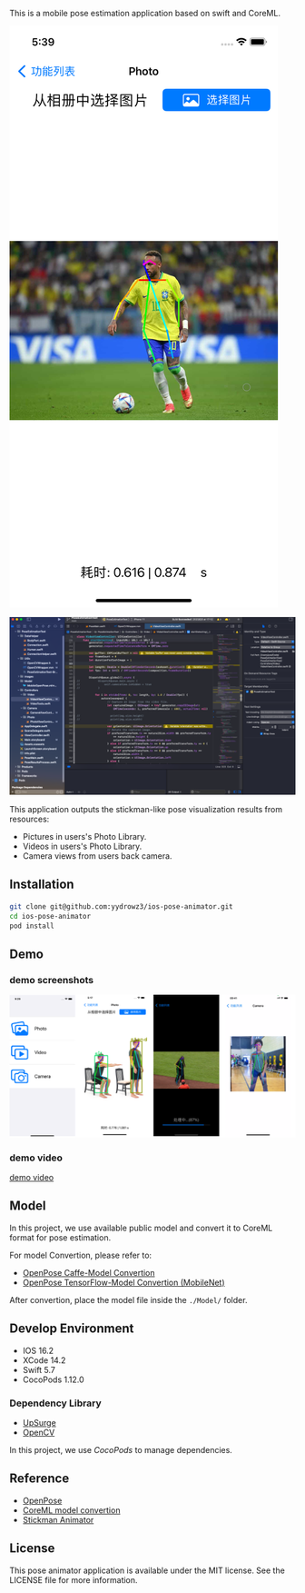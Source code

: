 

This is a mobile pose estimation application based on swift and CoreML.

![screenshot2](./images/screenshot2.png)

![screenshot0](./images/screenshot0.png)

This application outputs the stickman-like pose visualization results from resources:

- Pictures in users's Photo Library.
- Videos in users's Photo Library.
- Camera views from users back camera. 


## Installation

```sh
git clone git@github.com:yydrowz3/ios-pose-animator.git
cd ios-pose-animator
pod install
```

## Demo

### demo screenshots

![screenshot1](./images/screenshot1.png)

### demo video

[demo video](https://drive.google.com/file/d/1uTr-EICMYXppJbLTBf2TVm8AK86G-y6H/view?usp=sharing)

## Model

In this project, we use available public model and convert it to CoreML format for pose estimation. 

For model Convertion, please refer to:

- [OpenPose Caffe-Model Convertion](https://github.com/infocom-tpo/SwiftOpenPose/blob/master/doc/CaffeToMLModel.md)
- [OpenPose TensorFlow-Model Convertion (MobileNet)](https://github.com/infocom-tpo/tf-openpose/tree/master/convert)

After convertion, place the model file inside the `./Model/` folder. 

## Develop Environment

- IOS 16.2
- XCode 14.2
- Swift 5.7
- CocoPods 1.12.0

### Dependency Library

- [UpSurge](https://github.com/alejandro-isaza/Upsurge)
- [OpenCV](https://opencv.org/releases/)

In this project, we use *CocoPods* to manage dependencies. 


## Reference

- [OpenPose](https://github.com/CMU-Perceptual-Computing-Lab/openpose)
- [CoreML model convertion](https://gist.github.com/otmb/7b2e1caf3330b97c82dc217af5844ad5)
- [Stickman Animator](https://github.com/infocom-tpo/SwiftOpenPose?tab=readme-ov-file)


## License

This pose animator application is available under the MIT license. See the LICENSE file for more information.  

